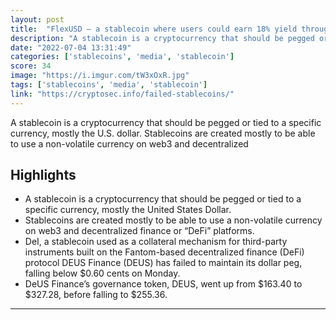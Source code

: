 ```yaml
---
layout: post
title:  "FlexUSD — a stablecoin where users could earn 18% yield through the CoinFLEX platform, collapses. Bringing the current number of failed stablecoins at 22."
description: "A stablecoin is a cryptocurrency that should be pegged or tied to a specific currency, mostly the U.S. dollar. Stablecoins are created mostly to be able to use a non-volatile currency on web3 and decentralized"
date: "2022-07-04 13:31:49"
categories: ['stablecoins', 'media', 'stablecoin']
score: 34
image: "https://i.imgur.com/tW3xOxR.jpg"
tags: ['stablecoins', 'media', 'stablecoin']
link: "https://cryptosec.info/failed-stablecoins/"
---
```


A stablecoin is a cryptocurrency that should be pegged or tied to a specific currency, mostly the U.S. dollar. Stablecoins are created mostly to be able to use a non-volatile currency on web3 and decentralized

## Highlights

- A stablecoin is a cryptocurrency that should be pegged or tied to a specific currency, mostly the United States Dollar.
- Stablecoins are created mostly to be able to use a non-volatile currency on web3 and decentralized finance or “DeFi” platforms.
- DeI, a stablecoin used as a collateral mechanism for third-party instruments built on the Fantom-based decentralized finance (DeFi) protocol DEUS Finance (DEUS) has failed to maintain its dollar peg, falling below $0.60 cents on Monday.
- DeUS Finance’s governance token, DEUS, went up from $163.40 to $327.28, before falling to $255.36.

---
